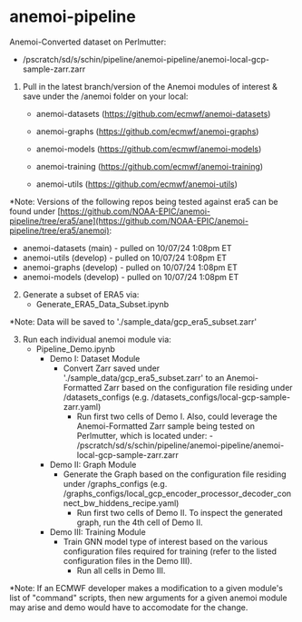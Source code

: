 # anemoi-pipeline

Anemoi-Converted dataset on Perlmutter:
- /pscratch/sd/s/schin/pipeline/anemoi-pipeline/anemoi-local-gcp-sample-zarr.zarr
    

1) Pull in the latest branch/version of the Anemoi modules of interest & save under the /anemoi folder on your local:
   - anemoi-datasets (https://github.com/ecmwf/anemoi-datasets)
     
   - anemoi-graphs (https://github.com/ecmwf/anemoi-graphs)
     
   - anemoi-models (https://github.com/ecmwf/anemoi-models)
     
   - anemoi-training (https://github.com/ecmwf/anemoi-training)
     
   - anemoi-utils (https://github.com/ecmwf/anemoi-utils)

*Note: Versions of the following repos being tested against era5 can be found under [https://github.com/NOAA-EPIC/anemoi-pipeline/tree/era5/ane](https://github.com/NOAA-EPIC/anemoi-pipeline/tree/era5/anemoi):
- anemoi-datasets (main) - pulled on 10/07/24 1:08pm ET
- anemoi-utils (develop) - pulled on 10/07/24 1:08pm ET
- anemoi-graphs (develop) - pulled on 10/07/24 1:08pm ET
- anemoi-models (develop) - pulled on 10/07/24 1:08pm ET
  
2) Generate a subset of ERA5 via:
   - Generate_ERA5_Data_Subset.ipynb

*Note: Data will be saved to './sample_data/gcp_era5_subset.zarr'
     
3) Run each individual anemoi module via:
   - Pipeline_Demo.ipynb
       - Demo I: Dataset Module
           -  Convert Zarr saved under './sample_data/gcp_era5_subset.zarr' to an Anemoi-Formatted Zarr based on the configuration file residing under /datasets_configs (e.g. /datasets_configs/local-gcp-sample-zarr.yaml)
              - Run first two cells of Demo I. Also, could leverage the Anemoi-Formatted Zarr sample being tested on Perlmutter, which is located under: - /pscratch/sd/s/schin/pipeline/anemoi-pipeline/anemoi-local-gcp-sample-zarr.zarr
       - Demo II: Graph Module
           - Generate the Graph based on the configuration file residing under /graphs_configs (e.g. /graphs_configs/local_gcp_encoder_processor_decoder_connect_bw_hiddens_recipe.yaml)
               - Run first two cells of Demo II. To inspect the generated graph, run the 4th cell of Demo II.
       - Demo III: Training Module
           - Train GNN model type of interest based on the various configuration files required for training (refer to the listed configuration files in the Demo III).
               - Run all cells in Demo III. 
  
*Note: If an ECMWF developer makes a modification to a given module's list of "command" scripts, then new arguments for a given anemoi module may arise and demo would have to accomodate for the change.

